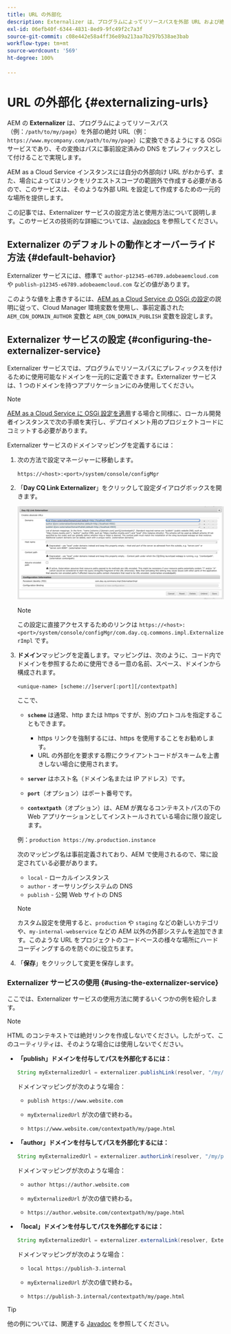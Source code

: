 ```yaml
---
title: URL の外部化
description: Externalizer は、プログラムによってリソースパスを外部 URL および絶対 URL に変換できる OSGi サービスです。
exl-id: 06efb40f-6344-4831-8ed9-9fc49f2c7a3f
source-git-commit: c08e442e58a4ff36e89a213aa7b297b538ae3bab
workflow-type: tm+mt
source-wordcount: '569'
ht-degree: 100%

---
```


# URL の外部化 {#externalizing-urls}

AEM の **Externalizer** は、プログラムによってリソースパス（例：`/path/to/my/page`）を外部の絶対 URL（例：`https://www.mycompany.com/path/to/my/page`）に変換できるようにする OSGi サービスであり、その変換はパスに事前設定済みの DNS をプレフィックスとして付けることで実現します。

AEM as a Cloud Service インスタンスには自分の外部向け URL がわからず、また、場合によってはリンクをリクエストスコープの範囲外で作成する必要があるので、このサービスは、そのような外部 URL を設定して作成するための一元的な場所を提供します。

この記事では、Externalizer サービスの設定方法と使用方法について説明します。このサービスの技術的な詳細については、[Javadocs](https://www.adobe.io/experience-manager/reference-materials/cloud-service/javadoc/com/day/cq/commons/Externalizer.html) を参照してください。

## Externalizer のデフォルトの動作とオーバーライド方法 {#default-behavior}

Externalizer サービスには、標準で `author-p12345-e6789.adobeaemcloud.com` や `publish-p12345-e6789.adobeaemcloud.com` などの値があります。

このような値を上書きするには、[AEM as a Cloud Service の OSGi の設定](/help/implementing/deploying/configuring-osgi.md#cloud-manager-api-format-for-setting-properties)の説明に従って、Cloud Manager 環境変数を使用し、事前定義された `AEM_CDN_DOMAIN_AUTHOR` 変数と `AEM_CDN_DOMAIN_PUBLISH` 変数を設定します。

## Externalizer サービスの設定 {#configuring-the-externalizer-service}

Externalizer サービスでは、プログラムでリソースパスにプレフィックスを付けるために使用可能なドメインを一元的に定義できます。Externalizer サービスは、1 つのドメインを持つアプリケーションにのみ使用してください。

>[!NOTE]
>
>[AEM as a Cloud Service に OSGi 設定を適用](/help/implementing/deploying/overview.md#osgi-configuration)する場合と同様に、ローカル開発者インスタンスで次の手順を実行し、デプロイメント用のプロジェクトコードにコミットする必要があります。

Externalizer サービスのドメインマッピングを定義するには：

1. 次の方法で設定マネージャーに移動します。

   `https://<host>:<port>/system/console/configMgr`

1. 「**Day CQ Link Externalizer**」をクリックして設定ダイアログボックスを開きます。

   ![Externalizer の OSGi 設定](./assets/externalizer-osgi.png)

   >[!NOTE]
   >
   >この設定に直接アクセスするためのリンクは `https://<host>:<port>/system/console/configMgr/com.day.cq.commons.impl.ExternalizerImpl` です。

1. **ドメイン**&#x200B;マッピングを定義します。マッピングは、次のように、コード内でドメインを参照するために使用できる一意の名前、スペース、ドメインから構成されます。

   `<unique-name> [scheme://]server[:port][/contextpath]`

   ここで、

   * **`scheme`** は通常、http または https ですが、別のプロトコルを指定することもできます。

      * https リンクを強制するには、https を使用することをお勧めします。
      * URL の外部化を要求する際にクライアントコードがスキームを上書きしない場合に使用されます。
   * **`server`** はホスト名（ドメイン名または IP アドレス）です。
   * **`port`**（オプション）はポート番号です。
   * **`contextpath`**（オプション）は、AEM が異なるコンテキストパスの下の Web アプリケーションとしてインストールされている場合に限り設定します。

   例：`production https://my.production.instance`

   次のマッピング名は事前定義されており、AEM で使用されるので、常に設定されている必要があります。

   * `local` - ローカルインスタンス
   * `author` - オーサリングシステムの DNS
   * `publish` - 公開 Web サイトの DNS

   >[!NOTE]
   >
   >カスタム設定を使用すると、`production` や `staging` などの新しいカテゴリや、`my-internal-webservice` などの AEM 以外の外部システムを追加できます。このような URL をプロジェクトのコードベースの様々な場所にハードコーディングするのを防ぐのに役立ちます。

1. 「**保存**」をクリックして変更を保存します。

### Externalizer サービスの使用 {#using-the-externalizer-service}

ここでは、Externalizer サービスの使用方法に関するいくつかの例を紹介します。

>[!NOTE]
>
>HTML のコンテキストでは絶対リンクを作成しないでください。したがって、このユーティリティは、そのような場合には使用しないでください。

* **「publish」ドメインを付与してパスを外部化するには：**

   ```java
   String myExternalizedUrl = externalizer.publishLink(resolver, "/my/page") + ".html";
   ```

   ドメインマッピングが次のような場合：

   * `publish https://www.website.com`

   * `myExternalizedUrl` が次の値で終わる。

   * `https://www.website.com/contextpath/my/page.html`

* **「author」ドメインを付与してパスを外部化するには：**

   ```java
   String myExternalizedUrl = externalizer.authorLink(resolver, "/my/page") + ".html";
   ```

   ドメインマッピングが次のような場合：

   * `author https://author.website.com`

   * `myExternalizedUrl` が次の値で終わる。

   * `https://author.website.com/contextpath/my/page.html`

* **「local」ドメインを付与してパスを外部化するには：**

   ```java
   String myExternalizedUrl = externalizer.externalLink(resolver, Externalizer.LOCAL, "/my/page") + ".html";
   ```

   ドメインマッピングが次のような場合：

   * `local https://publish-3.internal`

   * `myExternalizedUrl` が次の値で終わる。

   * `https://publish-3.internal/contextpath/my/page.html`

>[!TIP]
>
>他の例については、関連する [Javadoc](https://www.adobe.io/experience-manager/reference-materials/cloud-service/javadoc/com/day/cq/commons/Externalizer.html) を参照してください。

